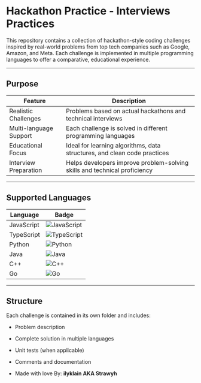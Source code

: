 # Hackathon Practice - Interviews Practices

This repository contains a collection of hackathon-style coding challenges inspired by real-world problems from top tech companies such as Google, Amazon, and Meta. Each challenge is implemented in multiple programming languages to offer a comparative, educational experience.

---

## Purpose

| Feature                | Description                                                                 |
|------------------------|-----------------------------------------------------------------------------|
| Realistic Challenges   | Problems based on actual hackathons and technical interviews                |
| Multi-language Support | Each challenge is solved in different programming languages                 |
| Educational Focus      | Ideal for learning algorithms, data structures, and clean code practices   |
| Interview Preparation  | Helps developers improve problem-solving skills and technical proficiency   |

---

## Supported Languages

| Language     | Badge                                                                 |
|--------------|------------------------------------------------------------------------|
| JavaScript   | ![JavaScript](https://img.shields.io/badge/JavaScript-F7DF1E?logo=javascript&logoColor=black) |
| TypeScript   | ![TypeScript](https://img.shields.io/badge/TypeScript-3178C6?logo=typescript&logoColor=white) |
| Python       | ![Python](https://img.shields.io/badge/Python-3776AB?logo=python&logoColor=white) |
| Java         | ![Java](https://img.shields.io/badge/Java-007396?logo=java&logoColor=white) |
| C++          | ![C++](https://img.shields.io/badge/C++-00599C?logo=c%2B%2B&logoColor=white) |
| Go           | ![Go](https://img.shields.io/badge/Go-00ADD8?logo=go&logoColor=white) |

---

## Structure

Each challenge is contained in its own folder and includes:

- Problem description
- Complete solution in multiple languages
- Unit tests (when applicable)
- Comments and documentation

- Made with love By: **ilyklain AKA Strawyh**
